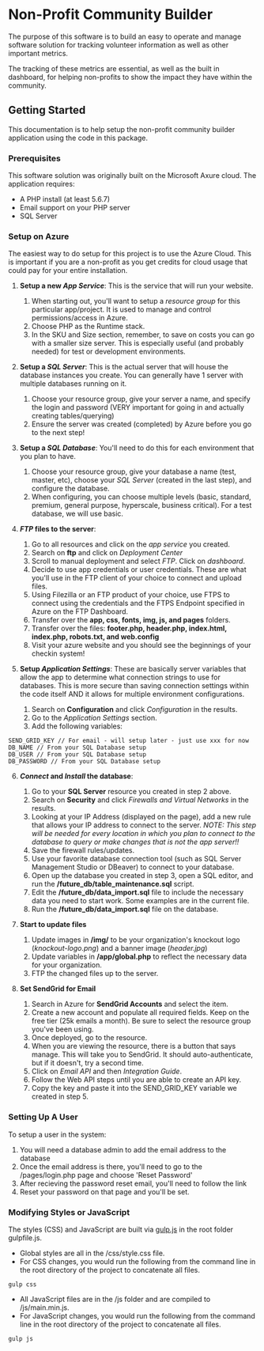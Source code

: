 # Non-Profit Community Builder

The purpose of this software is to build an easy to operate and manage software solution for tracking volunteer information as well as other important metrics.

The tracking of these metrics are essential, as well as the built in dashboard, for helping non-profits to show the impact they have within the community.

## Getting Started

This documentation is to help setup the non-profit community builder application using the code in this package.

### Prerequisites

This software solution was originally built on the Microsoft Axure cloud. The application requires:
* A PHP install (at least 5.6.7)
* Email support on your PHP server
* SQL Server

### Setup on Azure
The easiest way to do setup for this project is to use the Azure Cloud. This is important if you are a non-profit as you get credits for cloud usage that could pay for your entire installation.

1. **Setup a new _App Service_**: This is the service that will run your website.
   1. When starting out, you'll want to setup a _resource group_ for this particular app/project. It is used to manage and control permissions/access in Azure.
   2. Choose PHP as the Runtime stack.
   3. In the SKU and Size section, remember, to save on costs you can go with a smaller size server. This is especially useful (and probably needed) for test or development environments.

2. **Setup a _SQL Server_**: This is the actual server that will house the database instances you create. You can generally have 1 server with multiple databases running on it.
   1. Choose your resource group, give your server a name, and specify the login and password (VERY important for going in and actually creating tables/querying)
   2. Ensure the server was created (completed) by Azure before you go to the next step!

3. **Setup a _SQL Database_**: You'll need to do this for each environment that you plan to have.
   1. Choose your resource group, give your database a name (test, master, etc), choose your *_SQL Server_* (created in the last step), and configure the database.
   2. When configuring, you can choose multiple levels (basic, standard, premium, general purpose, hyperscale, business critical). For a test database, we will use basic.

4. **_FTP_ files to the server**:
   1. Go to all resources and click on the _app service_ you created.
   2. Search on **ftp** and click on _Deployment Center_
   3. Scroll to manual deployment and select _FTP_. Click on _dashboard_.
   4. Decide to use app credentials or user credentials. These are what you'll use in the FTP client of your choice to connect and upload files.
   5. Using Filezilla or an FTP product of your choice, use FTPS to connect using the credentials and the FTPS Endpoint specified in Azure on the FTP Dashboard.
   6. Transfer over the **app, css, fonts, img, js, and pages** folders.
   7. Transfer over the files: **footer.php, header.php, index.html, index.php, robots.txt, and web.config**
   8. Visit your azure website and you should see the beginnings of your checkin system!

5. **Setup _Application Settings_**: These are basically server variables that allow the app to determine what connection strings to use for databases. This is more secure than saving connection settings within the code itself AND it allows for multiple environment configurations.
   1. Search on **Configuration** and click _Configuration_ in the results.
   2. Go to the _Application Settings_ section.
   3. Add the following variables:
```
SEND_GRID_KEY // For email - will setup later - just use xxx for now
DB_NAME // From your SQL Database setup
DB_USER // From your SQL Database setup
DB_PASSWORD // From your SQL Database setup
```
6. **_Connect_ and _Install_ the database**:
   1. Go to your **SQL Server** resource you created in step 2 above.
   2. Search on **Security** and click _Firewalls and Virtual Networks_ in the results.
   3. Looking at your IP Address (displayed on the page), add a new rule that allows your IP address to connect to the server. *NOTE: This step will be needed for every location in which you plan to connect to the database to query or make changes that is not the app server!!*
   4. Save the firewall rules/updates. 
   5. Use your favorite database connection tool (such as SQL Server Management Studio or DBeaver) to connect to your database.
   6. Open up the database you created in step 3, open a SQL editor, and run the **/future_db/table_maintenance.sql** script.
   7. Edit the **/future_db/data_import.sql** file to include the necessary data you need to start work. Some examples are in the current file.
   8. Run the **/future_db/data_import.sql** file on the database.

7. **Start to update files**
   1. Update images in **/img/** to be your organization's knockout logo (_knockout-logo.png_) and a banner image (_header.jpg_)
   2. Update variables in **/app/global.php** to reflect the necessary data for your organization.
   3. FTP the changed files up to the server.

8. **Set SendGrid for Email**
   1. Search in Azure for **SendGrid Accounts** and select the item.
   2. Create a new account and populate all required fields. Keep on the free tier (25k emails a month). Be sure to select the resource group you've been using.
   3. Once deployed, go to the resource.
   4. When you are viewing the resource, there is a button that says manage. This will take you to SendGrid. It should auto-authenticate, but if it doesn't, try a second time.
   5. Click on _Email API_ and then _Integration Guide_.
   6. Follow the Web API steps until you are able to create an API key.
   7. Copy the key and paste it into the SEND_GRID_KEY variable we created in step 5.

### Setting Up A User
To setup a user in the system:
1. You will need a database admin to add the email address to the database
2. Once the email address is there, you'll need to go to the /pages/login.php page and choose 'Reset Password'
3. After recieving the password reset email, you'll need to follow the link
4. Reset your password on that page and you'll be set.

### Modifying Styles or JavaScript
The styles (CSS) and JavaScript are built via [gulp.js](https://gulpjs.com/) in the root folder gulpfile.js. 
* Global styles are all in the /css/style.css file.
* For CSS changes, you would run the following from the command line in the root directory of the project to concatenate all files.
```
gulp css
```
* All JavaScript files are in the /js folder and are compiled to /js/main.min.js.
* For JavaScript changes, you would run the following from the command line in the root directory of the project to concatenate all files.
```
gulp js
```